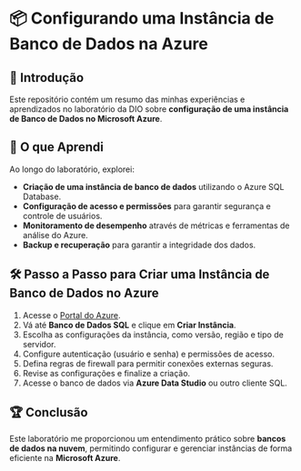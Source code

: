 # 📦 Configurando uma Instância de Banco de Dados na Azure

## 📌 Introdução
Este repositório contém um resumo das minhas experiências e aprendizados no laboratório da DIO sobre **configuração de uma instância de Banco de Dados no Microsoft Azure**.

## 🚀 O que Aprendi
Ao longo do laboratório, explorei:
- **Criação de uma instância de banco de dados** utilizando o Azure SQL Database.
- **Configuração de acesso e permissões** para garantir segurança e controle de usuários.
- **Monitoramento de desempenho** através de métricas e ferramentas de análise do Azure.
- **Backup e recuperação** para garantir a integridade dos dados.

## 🛠️ Passo a Passo para Criar uma Instância de Banco de Dados no Azure
1. Acesse o [Portal do Azure](https://portal.azure.com/).
2. Vá até **Banco de Dados SQL** e clique em **Criar Instância**.
3. Escolha as configurações da instância, como versão, região e tipo de servidor.
4. Configure autenticação (usuário e senha) e permissões de acesso.
5. Defina regras de firewall para permitir conexões externas seguras.
6. Revise as configurações e finalize a criação.
7. Acesse o banco de dados via **Azure Data Studio** ou outro cliente SQL.

## 🏆 Conclusão
Este laboratório me proporcionou um entendimento prático sobre **bancos de dados na nuvem**, permitindo configurar e gerenciar instâncias de forma eficiente na **Microsoft Azure**.

